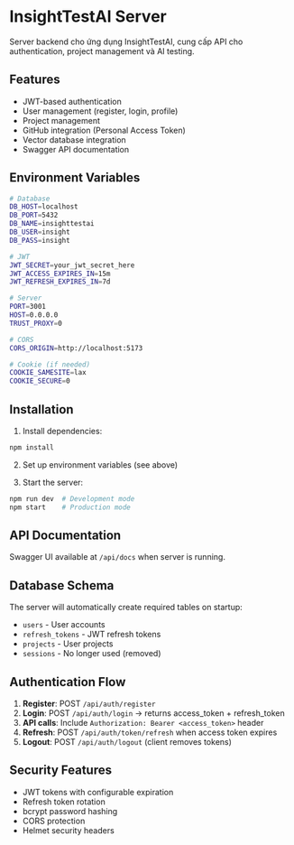 # InsightTestAI Server

Server backend cho ứng dụng InsightTestAI, cung cấp API cho authentication, project management và AI testing.

## Features

- JWT-based authentication
- User management (register, login, profile)
- Project management
- GitHub integration (Personal Access Token)
- Vector database integration
- Swagger API documentation

## Environment Variables

```bash
# Database
DB_HOST=localhost
DB_PORT=5432
DB_NAME=insighttestai
DB_USER=insight
DB_PASS=insight

# JWT
JWT_SECRET=your_jwt_secret_here
JWT_ACCESS_EXPIRES_IN=15m
JWT_REFRESH_EXPIRES_IN=7d

# Server
PORT=3001
HOST=0.0.0.0
TRUST_PROXY=0

# CORS
CORS_ORIGIN=http://localhost:5173

# Cookie (if needed)
COOKIE_SAMESITE=lax
COOKIE_SECURE=0
```

## Installation

1. Install dependencies:
```bash
npm install
```

2. Set up environment variables (see above)

3. Start the server:
```bash
npm run dev  # Development mode
npm start    # Production mode
```

## API Documentation

Swagger UI available at `/api/docs` when server is running.

## Database Schema

The server will automatically create required tables on startup:
- `users` - User accounts
- `refresh_tokens` - JWT refresh tokens
- `projects` - User projects
- `sessions` - No longer used (removed)

## Authentication Flow

1. **Register**: POST `/api/auth/register`
2. **Login**: POST `/api/auth/login` → returns access_token + refresh_token
3. **API calls**: Include `Authorization: Bearer <access_token>` header
4. **Refresh**: POST `/api/auth/token/refresh` when access token expires
5. **Logout**: POST `/api/auth/logout` (client removes tokens)

## Security Features

- JWT tokens with configurable expiration
- Refresh token rotation
- bcrypt password hashing
- CORS protection
- Helmet security headers


